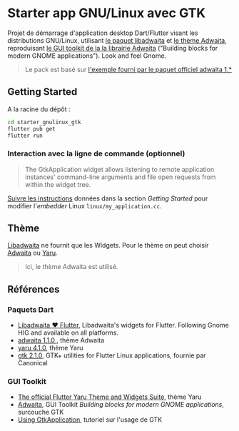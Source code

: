 # Starter app GNU/Linux avec GTK

Projet de démarrage d'application desktop Dart/Flutter visant les distributions GNU/Linux, utilisant [le paquet libadwaita](https://pub.dev/packages/libadwaita) et [le thème Adwaita](https://pub.dev/packages/adwaita), reproduisant [le GUI toolkit de la la librairie Adwaita](https://gnome.pages.gitlab.gnome.org/libadwaita/doc/1.5/index.html) ("Building blocks for modern GNOME applications"). Look and feel Gnome.

> Le pack est basé sur [l'exemple fourni par le paquet officiel adwaita 1.*](https://pub.dev/packages/adwaita/example)

## Getting Started

A la racine du dépôt :

~~~bash
cd starter_gnulinux_gtk
flutter pub get
flutter run
~~~

### Interaction avec la ligne de commande (optionnel)

> The GtkApplication widget allows listening to remote application instances' command-line arguments and file open requests from within the widget tree.

[Suivre les instructions](https://pub.dev/packages/gtk) données dans la section *Getting Started* pour modifier l'*embedder* Linux `linux/my_application.cc`.

## Thème

[Libadwaita](https://github.com/gtk-flutter/libadwaita) ne fournit que les Widgets. Pour le thème on peut choisir [Adwaita](https://pub.dev/packages/adwaita) ou [Yaru](https://pub.dev/packages/yaru). 

> Ici, le thème Adwaita est utilisé. 

## Références

### Paquets Dart

- [Libadwaita ❤️ Flutter](https://github.com/gtk-flutter/libadwaita), Libadwaita's widgets for Flutter. Following Gnome HIG and available on all platforms.
- [adwaita 1.1.0 ](https://pub.dev/packages/adwaita), thème Adwaita 
- [yaru 4.1.0](https://pub.dev/packages/yaru), thème Yaru
- [gtk 2.1.0](https://pub.dev/packages/gtk), GTK+ utilities for Flutter Linux applications, fournie par Canonical

### GUI Toolkit

- [The official Flutter Yaru Theme and Widgets Suite](https://github.com/ubuntu/yaru.dart), thème Yaru
- [Adwaita](https://gnome.pages.gitlab.gnome.org/libadwaita/doc/1.5/index.html), GUI Toolkit *Building blocks for modern GNOME applications*, surcouche GTK
- [Using GtkApplication](https://developer.gnome.org/documentation/tutorials/application.html), tutoriel sur l'usage de GTK